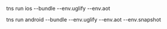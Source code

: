 
tns run ios --bundle --env.uglify --env.aot 


tns run android --bundle --env.uglify --env.aot --env.snapshot

